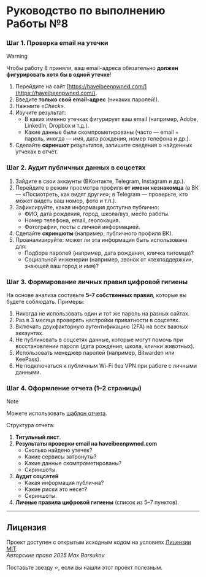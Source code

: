 # Руководство по выполнению Работы №8

### Шаг 1. Проверка email на утечки

> [!WARNING]
> Чтобы работу 8 приняли, ваш email-адреса обязательно **должен фигурировать хотя бы в одной утечке**!

1. Перейдите на сайт [https://haveibeenpwned.com/](https://haveibeenpwned.com/).
2. Введите **только свой email-адрес** (никаких паролей!).
3. Нажмите *«Check»*.
4. Изучите результат:
   - В каких именно утечках фигурирует ваш email (например, Adobe, LinkedIn, Dropbox и т.д.).
   - Какие данные были скомпрометированы (часто — email + пароль, иногда — имя, дата рождения, номер телефона и др.).
5. Сделайте **скриншот** результатов, запишите сведения о найденных утчеках в отчёт.

### Шаг 2. Аудит публичных данных в соцсетях

1. Зайдите в свои аккаунты (ВКонтакте, Telegram, Instagram и др.).
2. Перейдите в режим просмотра профиля **от имени незнакомца** (в ВК — «Посмотреть, как видят другие»; в Telegram — проверьте, кто может видеть ваш номер, фото и т.п.).
3. Зафиксируйте, какая информация доступна публично:
   - ФИО, дата рождения, город, школа/вуз, место работы.
   - Номер телефона, email, геолокация.
   - Фотографии, посты с личной информацией.
4. Сделайте **скриншоты** (например, публичного профиля ВК).
5. Проанализируйте: может ли эта информация быть использована для:
   - Подбора паролей (например, дата рождения, кличка питомца)?
   - Социальной инженерии (например, звонок от «техподдержки», знающей ваш город и имя)?

### Шаг 3. Формирование личных правил цифровой гигиены

На основе анализа составьте **5–7 собственных правил**, которые вы будете соблюдать. Примеры:

1. Никогда не использовать один и тот же пароль на разных сайтах.
2. Раз в 3 месяца проверять настройки приватности в соцсетях.
3. Включать двухфакторную аутентификацию (2FA) на всех важных аккаунтах.
4. Не публиковать в соцсетях данные, которые могут помочь при восстановлении пароля (дата рождения, школа, клички животных).
5. Использовать менеджер паролей (например, Bitwarden или KeePass).
6. Не подключаться к публичным Wi-Fi без VPN при работе с личными данными.

### Шаг 4. Оформление отчета (1–2 страницы)

> [!NOTE]
> Можете использовать [шаблон отчета](../docs/template.docx).

Структура отчета:

1. **Титульный лист**.
2. **Результаты проверки email на haveibeenpwned.com**
   - Сколько найдено утечек?
   - Какие сервисы затронуты?
   - Какие данные скомпрометированы?
   - Скриншоты.
3. **Аудит соцсетей**
   - Какая информация публична?
   - Какие риски это несет?
   - Скриншоты.
4. **Личные правила цифровой гигиены** (список из 5–7 пунктов).

---

## Лицензия <a name="license"></a>

Проект доступен с открытым исходным кодом на условиях [Лицензии MIT](https://opensource.org/licenses/MIT). \
*Авторские права 2025 Max Barsukov*

Поставьте звезду :star:, если вы нашли этот проект полезным.
